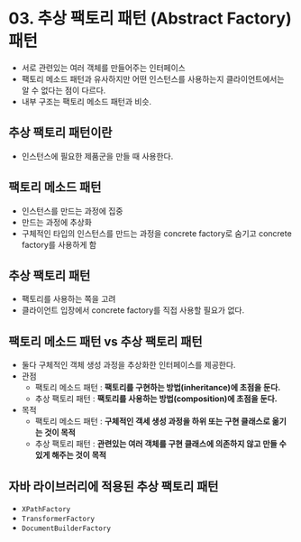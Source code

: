 # 03. 추상 팩토리 패턴 (Abstract Factory) 패턴
- 서로 관련있는 여러 객체를 만들어주는 인터페이스
- 팩토리 메소드 패턴과 유사하지만 어떤 인스턴스를 사용하는지 클라이언트에서는 알 수 없다는 점이 다르다.
- 내부 구조는 팩토리 메소드 패턴과 비슷.

## 추상 팩토리 패턴이란
- 인스턴스에 필요한 제품군을 만들 때 사용한다.

## 팩토리 메소드 패턴
- 인스턴스를 만드는 과정에 집중
- 만드는 과정에 추상화
- 구체적인 타입의 인스턴스를 만드는 과정을 concrete factory로 숨기고 concrete factory를 사용하게 함

## 추상 팩토리 패턴
- 팩토리를 사용하는 쪽을 고려
- 클라이언트 입장에서 concrete factory를 직접 사용할 필요가 없다.

## 팩토리 메소드 패턴 vs 추상 팩토리 패턴
- 둘다 구체적인 객체 생성 과정을 추상화한 인터페이스를 제공한다.
- 관점
  - 팩토리 메소드 패턴 : **팩토리를 구현하는 방법(inheritance)에 초점을 둔다.**
  - 추상 팩토리 패턴 : **팩토리를 사용하는 방법(composition)에 초점을 둔다.**
- 목적
  - 팩토리 메소드 패턴 : **구체적인 객세 생성 과정을 하위 또는 구현 클래스로 옮기는 것이 목적**
  - 추상 팩토리 패턴 : **관련있는 여러 객체를 구현 클래스에 의존하지 않고 만들 수 있게 해주는 것이 목적**

## 자바 라이브러리에 적용된 추상 팩토리 패턴
- `XPathFactory`
- `TransformerFactory`
- `DocumentBuilderFactory`

